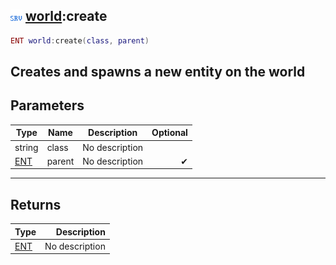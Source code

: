 ## ![server](.gitbook/assets/server.png) [world](./home/world):create

```lua
ENT world:create(class, parent)
```

Creates and spawns a new entity on the world
------
## Parameters

| Type   | Name | Description | Optional |
| ------ | ---- | ----------- | -------: |
| string | class | No description |  |
| [ENT](./home/ENT) | parent | No description | ✔ |

------
## Returns

| Type   | Description |
| ------ | ----------: |
| [ENT](./home/ENT) | No description |

